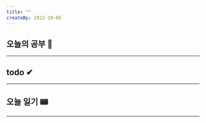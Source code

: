 ```yaml
---
title: ""
createBy: 2022-10-05
---
```

## 오늘의 공부 🎉
---
### 

## todo ✔
---
### 

## 오늘 일기 📟
---
#### 